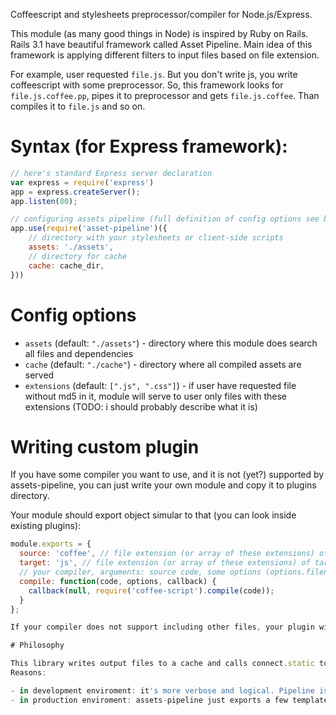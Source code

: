 Coffeescript and stylesheets preprocessor/compiler for Node.js/Express.

This module (as many good things in Node) is inspired by Ruby on Rails. Rails 3.1 have beautiful framework called Asset Pipeline. Main idea of this framework is applying different filters to input files based on file extension. 

For example, user requested	`file.js`. But you don't write js, you write coffeescript with some preprocessor. So, this framework looks for `file.js.coffee.pp`, pipes it to preprocessor and gets `file.js.coffee`. Than compiles it to `file.js` and so on.


# Syntax (for Express framework):

```javascript
// here's standard Express server declaration
var express = require('express')
app = express.createServer();
app.listen(80);

// configuring assets pipeline (full definition of config options see below)
app.use(require('asset-pipeline')({
	// directory with your stylesheets or client-side scripts
	assets: './assets',
	// directory for cache
	cache: cache_dir,
}))
```

# Config options

- `assets` (default: `"./assets"`) - directory where this module does search all files and dependencies
- `cache` (default: `"./cache"`) - directory where all compiled assets are served
- `extensions` (default: `[".js", ".css"]`) - if user have requested file without md5 in it, module will serve to user only files with these extensions (TODO: i should probably describe what it is)

# Writing custom plugin

If you have some compiler you want to use, and it is not (yet?) supported by assets-pipeline, you can just write your own module and copy it to plugins directory.

Your module should export object simular to that (you can look inside existing plugins):

```javascript
module.exports = {
  source: 'coffee', // file extension (or array of these extensions) of files that will be processed by your plugin, mandatory
  target: 'js', // file extension (or array of these extensions) of target files, optional
  // your compiler, arguments: source code, some options (options.filename is quite useful) and callback
  compile: function(code, options, callback) {
    callback(null, require('coffee-script').compile(code));
  }
};

If your compiler does not support including other files, your plugin will be nice and simple. If it does and you want to track all dependencies, just write an issue and ask for help (because of some really black magic starting here).

# Philosophy

This library writes output files to a cache and calls connect.static to serve them.
Reasons:

- in development enviroment: it's more verbose and logical. Pipeline is for compiling, Express.static for serving. You can always see what is in the cache and so on.
- in production enviroment: assets-pipeline just exports a few template functions. So, in production there will be no performance impact at all.

